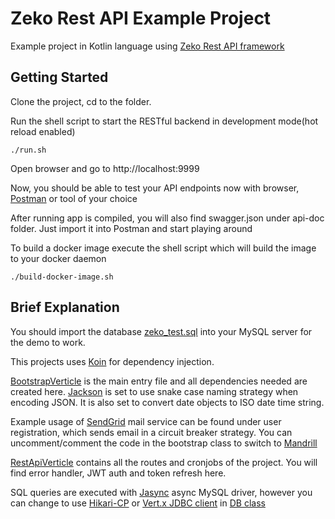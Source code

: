 # Zeko Rest API Example Project
Example project in Kotlin language using [Zeko Rest API framework](https://github.com/darkredz/zeko-restapi-framework)

## Getting Started
Clone the project, cd to the folder.

Run the shell script to start the RESTful backend in development mode(hot reload enabled)
```shell script
./run.sh
```

Open browser and go to http://localhost:9999

Now, you should be able to test your API endpoints now with browser, [Postman](https://www.postman.com) or tool of your choice

After running app is compiled, you will also find swagger.json under api-doc folder. 
Just import it into Postman and start playing around 

To build a docker image execute the shell script which will build the image to your docker daemon
```shell script
./build-docker-image.sh
```

## Brief Explanation
You should import the database [zeko_test.sql](https://github.com/darkredz/zeko-restapi-examples/blob/master/zeko_test.sql) into your MySQL server for the demo to work.

This projects uses [Koin](https://insert-koin.io/) for dependency injection.

[BootstrapVerticle](https://github.com/darkredz/zeko-restapi-examples/blob/master/src/main/kotlin/io/zeko/restapi/examples/BootstrapVerticle.kt) is the main entry file and all dependencies needed are created here. 
[Jackson](https://github.com/FasterXML/jackson) is set to use snake case naming strategy when encoding JSON.
It is also set to convert date objects to ISO date time string. 

Example usage of [SendGrid](https://sendgrid.com/) mail service can be found under user registration, which sends email in a circuit breaker strategy.
You can uncomment/comment the code in the bootstrap class to switch to [Mandrill](https://mandrillapp.com/)

[RestApiVerticle](https://github.com/darkredz/zeko-restapi-examples/blob/master/src/main/kotlin/io/zeko/restapi/examples/RestApiVerticle.kt) contains all the routes and cronjobs of the project. 
You will find error handler, JWT auth and token refresh here.

SQL queries are executed with [Jasync](https://github.com/jasync-sql/jasync-sql) async MySQL driver, 
however you can change to use [Hikari-CP](https://github.com/brettwooldridge/HikariCP) or [Vert.x JDBC client](https://vertx.io/docs/vertx-jdbc-client/kotlin/) in [DB class](https://github.com/darkredz/zeko-restapi-examples/blob/master/src/main/kotlin/io/zeko/restapi/examples/DB.kt)
